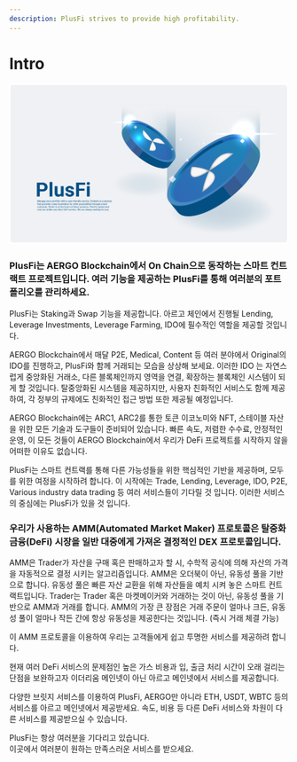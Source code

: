 ```yaml
---
description: PlusFi strives to provide high profitability.
---
```


# Intro

![](../../ko/.gitbook/assets/intro.png)

### PlusFi는 AERGO Blockchain에서 On Chain으로 동작하는 스마트 컨트랙트 프로젝트입니다. 여러 기능을 제공하는 PlusFi를 통해 여러분의 포트폴리오를 관리하세요.

PlusFi는 Staking과 Swap 기능을 제공합니다. 아르고 체인에서 진행될 Lending, Leverage Investments, Leverage Farming, IDO에 필수적인 역할을 제공할 것입니다.

AERGO Blockchain에서 매달 P2E, Medical, Content 등 여러 분야에서 Original의 IDO를 진행하고, PlusFi와 함께 거래되는 모습을 상상해 보세요. 이러한 IDO 는 자연스럽게 중앙화된 거래소, 다른 블록체인까지 영역을 연결, 확장하는 블록체인 시스템이 되게 할 것입니다. 탈중앙화된 시스템을 제공하지만, 사용자 친화적인 서비스도 함께 제공하여, 각 정부의 규제에도 친화적인 접근 방법 또한 제공될 예정입니다.

AERGO Blockchain에는 ARC1, ARC2를 통한 토큰 이코노미와 NFT, 스테이블 자산을 위한 모든 기술과 도구들이 준비되어 있습니다. 빠른 속도, 저렴한 수수료, 안정적인 운영, 이 모든 것들이 AERGO Blockchain에서 우리가 DeFi 프로젝트를 시작하지 않을 어떠한 이유도 없습니다.

PlusFi는 스마트 컨트랙를 통해 다른 가능성들을 위한 핵심적인 기반을 제공하며, 모두를 위한 여정을 시작하려 합니다. 이 시작에는 Trade, Lending, Leverage, IDO, P2E, Various industry data trading 등 여러 서비스들이 기다릴 것 입니다. 이러한 서비스의 중심에는 PlusFi가 있을 것 입니다.

### 우리가 사용하는 AMM(Automated Market Maker) 프로토콜은 탈중화 금융(DeFi) 시장을 일반 대중에게 가져온 결정적인 DEX 프로토콜입니다.

AMM은 Trader가 자산을 구매 혹은 판매하고자 할 시, 수학적 공식에 의해 자산의 가격을 자동적으로 결정 시키는 알고리즘입니다. AMM은 오더북이 아닌, 유동성 풀을 기반으로 합니다. 유동성 풀은 빠른 자산 교환을 위해 자산들을 예치 시켜 놓은 스마트 컨트랙트입니다. Trader는 Trader 혹은 마켓메이커와 거래하는 것이 아닌, 유동성 풀을 기반으로 AMM과 거래를 합니다. AMM의 가장 큰 장점은 거래 주문이 얼마나 크든, 유동성 풀이 얼마나 작든 간에 항상 유동성을 제공한다는 것입니다. (즉시 거래 체결 가능)

이 AMM 프로토콜을 이용하여 우리는 고객들에게 쉽고 투명한 서비스를 제공하려 합니다.

현재 여러 DeFi 서비스의 문제점인 높은 가스 비용과 입, 출금 처리 시간이 오래 걸리는 단점을 보완하고자 이더리움 메인넷이 아닌 아르고 메인넷에서 서비스를 제공합니다.

다양한 브릿지 서비스를 이용하여 PlusFi, AERGO만 아니라 ETH, USDT, WBTC 등의 서비스를 아르고 메인넷에서 제공받세요. 속도, 비용 등 다른 DeFi 서비스와 차원이 다른 서비스를 제공받으실 수 있습니다.

PlusFi는 항상 여러분을 기다리고 있습니다.\
이곳에서 여러분이 원하는 만족스러운 서비스를 받으세요.
